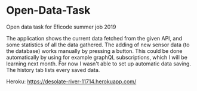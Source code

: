 # Open-Data-Task
Open data task for Eficode summer job 2019

The application shows the current data fetched from the given API, and some statistics of all the data gathered.
The adding of new sensor data (to the database) works manually by pressing a button. This could be done automatically by using for example graphQL subscriptions, which I will be learning next month. For now I wasn't able to set up automatic data saving. The history tab lists every saved data.

Heroku: https://desolate-river-11714.herokuapp.com/
